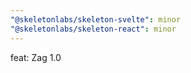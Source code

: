 ```yaml
---
"@skeletonlabs/skeleton-svelte": minor
"@skeletonlabs/skeleton-react": minor
---
```


feat: Zag 1.0
